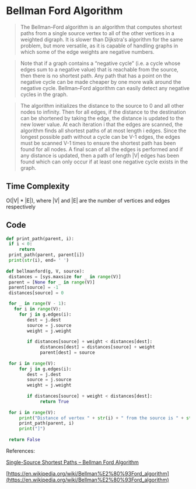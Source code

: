 # Bellman Ford Algorithm

>The Bellman–Ford algorithm is an algorithm that computes shortest paths from a single source vertex to all of the other vertices in a weighted digraph. It is slower than Dijkstra's algorithm for the same problem, but more versatile, as it is capable of handling graphs in which some of the edge weights are negative numbers.

> Note that if a graph contains a “negative cycle” (i.e. a cycle whose edges sum to a negative value) that is reachable from the source, then there is no shortest path. Any path that has a point on the negative cycle can be made cheaper by one more walk around the negative cycle. Bellman–Ford algorithm can easily detect any negative cycles in the graph.

> The algorithm initializes the distance to the source to 0 and all other nodes to infinity. Then for all edges, if the distance to the destination can be shortened by taking the edge, the distance is updated to the new lower value. At each iteration i that the edges are scanned, the algorithm finds all shortest paths of at most length i edges. Since the longest possible path without a cycle can be V-1 edges, the edges must be scanned V-1 times to ensure the shortest path has been found for all nodes. A final scan of all the edges is performed and if any distance is updated, then a path of length |V| edges has been found which can only occur if at least one negative cycle exists in the graph.

## Time Complexity

O(|V| * |E|), where |V| and |E| are the number of vertices and edges respectively


## Code

   ```python
  def print_path(parent, i):
    if i < 0:
        return
    print_path(parent, parent[i])
    print(str(i), end= ' ')
     
  def bellmanford(g, V, source):
    distances = [sys.maxsize for _ in range(V)]
    parent = [None for _ in range(V)]
    parent[source] = -1
    distances[source] = 0

    for _ in range(V - 1): 
      for i in range(V):
        for j in g.edges(i):
           dest = j.dest
           source = j.source
           weight = j.weight
        
           if distances[source] + weight < distances[dest]:
                distances[dest] = distances[source] + weight
                parent[dest] = source 
           
    for i in range(V):
        for j in g.edges(i):
           dest = j.dest
           source = j.source
           weight = j.weight
        
           if distances[source] + weight < distances[dest]:
                return True
    
    for i in range(V):
        print("Distance of vertex " + str(i) + " from the source is " + str(distances[i]) + ". It's path is \n[", end="")
        print_path(parent, i)
        print("]")
    
    return False
   ```

References:

[Single-Source Shortest Paths – Bellman Ford Algorithm](http://www.techiedelight.com/single-source-shortest-paths-bellman-ford-algorithm/)

[https://en.wikipedia.org/wiki/Bellman%E2%80%93Ford_algorithm](https://en.wikipedia.org/wiki/Bellman%E2%80%93Ford_algorithm)
